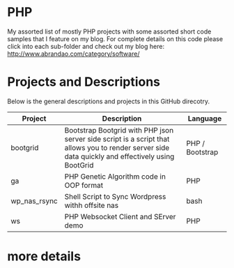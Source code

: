 # PHP
My assorted list of mostly PHP projects with some assorted short code samples that I feature on my blog. For complete details on this code please click into each sub-folder and check out my blog here:  http://www.abrandao.com/category/software/

# Projects and Descriptions

Below is the general descriptions and projects in this GitHub direcotry.

| Project        | Description           | Language   |
| ---  |-----------  |----- |
| bootgrid     | Bootstrap Bootgrid with PHP json server side script is a script that allows you to render server side data quickly and effectively using BootGrid | PHP / Bootstrap  |
| ga      | PHP Genetic Algorithm code in OOP format      |   PHP |
| wp_nas_rsync  | Shell Script to Sync Wordpress withh offsite nas     |   bash   |
| ws   | PHP Websocket Client and SErver demo     |   PHP   |

# more details
